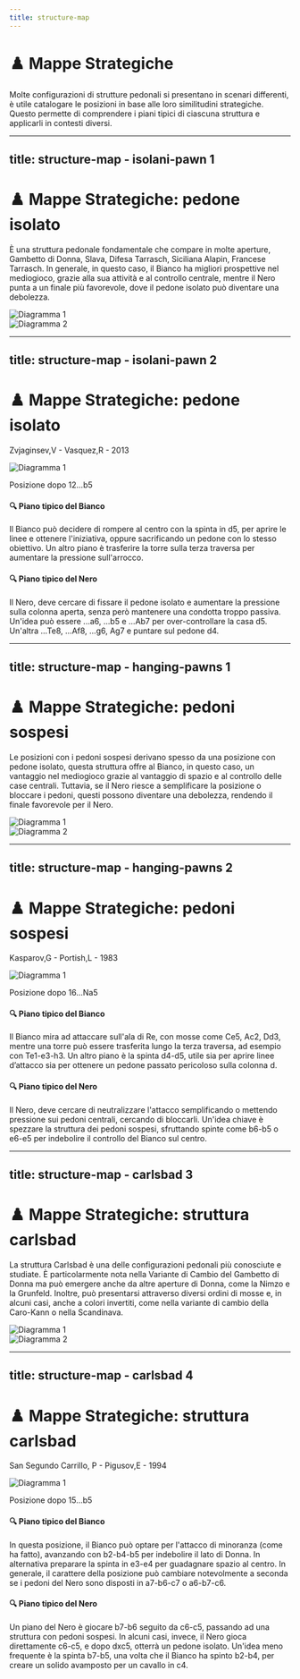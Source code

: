 ```yaml
---
title: structure-map
---
```


# ♟️ Mappe Strategiche

<div class="mt-6 text-left">
  <p class="text-base text-gray-500 leading-relaxed">
    Molte configurazioni di strutture pedonali si presentano in scenari differenti, è utile catalogare le posizioni in base alle loro similitudini strategiche. Questo permette di comprendere i piani tipici di ciascuna struttura e applicarli in contesti diversi.
  </p>
</div>

<PieChart />

<Footer />

<script setup>
  import PieChart from '../components/Chart.vue';
</script>

---
title: structure-map - isolani-pawn 1
---

# ♟️ Mappe Strategiche: pedone isolato

<div class="mt-6 text-left">
  <p class="text-base text-gray-500 leading-relaxed">
    È una struttura pedonale fondamentale che compare in molte aperture, Gambetto di Donna, Slava, Difesa Tarrasch, Siciliana Alapin, Francese Tarrasch. In generale, in questo caso, il Bianco ha migliori prospettive nel mediogioco, grazie alla sua attività e al controllo centrale, mentre il Nero punta a un finale più favorevole, dove il pedone isolato può diventare una debolezza.
  </p>
</div>
<div class="grid grid-cols-2 gap-4 items-center mt-4">
  <div class="flex flex-col items-center">
    <div class="relative flex flex-col items-center">
      <img src="../images/isolani-pawn.jpg" alt="Diagramma 1" class="w-64 h-64 object-cover rounded-lg shadow-md border-2 border-gray-300" />
    </div>
  </div>

  <div class="flex flex-col items-center">    
    <div class="relative flex flex-col items-center">
      <img src="../images/isolani-pawn-2.jpg" alt="Diagramma 2" class="w-64 h-64 object-cover rounded-lg shadow-md border-2 border-gray-300" />
    </div>
  </div>
</div>

<Footer />

---
title: structure-map - isolani-pawn 2
---

# ♟️ Mappe Strategiche: pedone isolato

<div class="grid grid-cols-2 gap-4 items-center mt-4">
  <div class="flex flex-col items-center">
    <p class="text-sm font-semibold text-gray-500">Zvjaginsev,V - Vasquez,R - 2013</p>
    <div class="relative flex flex-col items-center">
      <img src="../images/zvjaginsev-vasquez-2013.jpg" alt="Diagramma 1" class="w-64 h-64 object-cover rounded-lg shadow-md border-2 border-gray-300" />
      <p class="mt-2 text-xs">Posizione dopo 12...b5</p>
    </div>
  </div>

  <div class="text-left">
    <h4 class="text-xl font-semibold text-gray-800 dark:text-white">🔍 Piano tipico del Bianco</h4>
    <p class="mt-2 text-sm text-gray-600 dark:text-gray-400">
      Il Bianco può decidere di rompere al centro con la spinta in d5, per aprire le linee e ottenere l'iniziativa, oppure sacrificando un pedone con lo stesso obiettivo. Un altro piano è trasferire la torre sulla terza traversa per aumentare la pressione sull'arrocco.
    </p>
    <h4 class="text-xl font-semibold text-gray-800 dark:text-white mt-4">🔍 Piano tipico del Nero</h4>
    <p class="mt-2 text-sm text-gray-600 dark:text-gray-400">
      Il Nero, deve cercare di fissare il pedone isolato e aumentare la pressione sulla colonna aperta, senza però mantenere una condotta troppo passiva. Un'idea può essere ...a6, ...b5 e ...Ab7 per over-controllare la casa d5. Un'altra ...Te8, ...Af8, ...g6, Ag7 e puntare sul pedone d4.
    </p>
  </div>
</div>

<Footer />

---
title: structure-map - hanging-pawns 1
---

# ♟️ Mappe Strategiche: pedoni sospesi

<div class="mt-6 text-left">
  <p class="text-base text-gray-500 leading-relaxed">
    Le posizioni con i pedoni sospesi derivano spesso da una posizione con pedone isolato, questa struttura offre al Bianco, in questo caso, un vantaggio nel mediogioco grazie al vantaggio di spazio e al controllo delle case centrali. Tuttavia, se il Nero riesce a semplificare la posizione o bloccare i pedoni, questi possono diventare una debolezza, rendendo il finale favorevole per il Nero.
  </p>
</div>
<div class="grid grid-cols-2 gap-4 items-center mt-4">
  <div class="flex flex-col items-center">
    <div class="relative flex flex-col items-center">
      <img src="../images/hanging-pawns.jpg" alt="Diagramma 1" class="w-64 h-64 object-cover rounded-lg shadow-md border-2 border-gray-300" />
    </div>
  </div>

  <div class="flex flex-col items-center">    
    <div class="relative flex flex-col items-center">
      <img src="../images/hanging-pawns-2.jpg" alt="Diagramma 2" class="w-64 h-64 object-cover rounded-lg shadow-md border-2 border-gray-300" />
    </div>
  </div>
</div>

<Footer />

---
title: structure-map - hanging-pawns 2
---

# ♟️ Mappe Strategiche: pedoni sospesi

<div class="grid grid-cols-2 gap-4 items-center mt-4">
  <div class="flex flex-col items-center">
    <p class="text-sm font-semibold text-gray-500">Kasparov,G - Portish,L - 1983</p>
    <div class="relative flex flex-col items-center">
      <img src="../images/kasparov-portish-1983.jpg" alt="Diagramma 1" class="w-64 h-64 object-cover rounded-lg shadow-md border-2 border-gray-300" />
      <p class="mt-2 text-xs">Posizione dopo 16...Na5</p>
    </div>
  </div>

  <div class="text-left">
    <h4 class="text-xl font-semibold text-gray-800 dark:text-white">🔍 Piano tipico del Bianco</h4>
    <p class="mt-2 text-sm text-gray-600 dark:text-gray-400">
      Il Bianco mira ad attaccare sull'ala di Re, con mosse come Ce5, Ac2, Dd3, mentre una torre può essere trasferita lungo la terza traversa, ad esempio con Te1-e3-h3. Un altro piano è la spinta d4-d5, utile sia per aprire linee d’attacco sia per ottenere un pedone passato pericoloso sulla colonna d.
    </p>
    <h4 class="text-xl font-semibold text-gray-800 dark:text-white mt-4">🔍 Piano tipico del Nero</h4>
    <p class="mt-2 text-sm text-gray-600 dark:text-gray-400">
      Il Nero, deve cercare di neutralizzare l'attacco semplificando o mettendo pressione sui pedoni centrali, cercando di bloccarli. Un'idea chiave è spezzare la struttura dei pedoni sospesi, sfruttando spinte come b6-b5 o e6-e5 per indebolire il controllo del Bianco sul centro.
    </p>
  </div>
</div>

<Footer />

---
title: structure-map - carlsbad 3
---

# ♟️ Mappe Strategiche: struttura carlsbad

<div class="mt-6 text-left">
  <p class="text-base text-gray-500 leading-relaxed">
    La struttura Carlsbad è una delle configurazioni pedonali più conosciute e studiate. È particolarmente nota nella Variante di Cambio del Gambetto di Donna ma può emergere anche da altre aperture di Donna, come la Nimzo e la Grunfeld. Inoltre, può presentarsi attraverso diversi ordini di mosse e, in alcuni casi, anche a colori invertiti, come nella variante di cambio della Caro-Kann o nella Scandinava.
  </p>
</div>
<div class="grid grid-cols-2 gap-4 items-center mt-4">
  <div class="flex flex-col items-center">
    <div class="relative flex flex-col items-center">
      <img src="../images/carlsbad.jpg" alt="Diagramma 1" class="w-64 h-64 object-cover rounded-lg shadow-md border-2 border-gray-300" />
    </div>
  </div>

  <div class="flex flex-col items-center">    
    <div class="relative flex flex-col items-center">
      <img src="../images/carlsbad-2.jpg" alt="Diagramma 2" class="w-64 h-64 object-cover rounded-lg shadow-md border-2 border-gray-300" />
    </div>
  </div>
</div>

<Footer />

---
title: structure-map - carlsbad 4
---

# ♟️ Mappe Strategiche: struttura carlsbad

<div class="grid grid-cols-2 gap-4 items-center mt-4">
  <div class="flex flex-col items-center">
    <p class="text-sm font-semibold text-gray-500">San Segundo Carrillo, P - Pigusov,E - 1994</p>
    <div class="relative flex flex-col items-center">
      <img src="../images/san-segundo-pigusov-1994.jpg" alt="Diagramma 1" class="w-64 h-64 object-cover rounded-lg shadow-md border-2 border-gray-300" />
      <p class="mt-2 text-xs">Posizione dopo 15...b5</p>
    </div>
  </div>

  <div class="text-left">
    <h4 class="text-xl font-semibold text-gray-800 dark:text-white">🔍 Piano tipico del Bianco</h4>
    <p class="mt-2 text-sm text-gray-600 dark:text-gray-400">
    In questa posizione, il Bianco può optare per l'attacco di minoranza (come ha fatto), avanzando con b2-b4-b5 per indebolire il lato di Donna. In alternativa preparare la spinta in e3-e4 per guadagnare spazio al centro. In generale, il carattere della posizione può cambiare notevolmente a seconda se i pedoni del Nero sono disposti in a7-b6-c7 o a6-b7-c6.
    </p>
    <h4 class="text-xl font-semibold text-gray-800 dark:text-white mt-4">🔍 Piano tipico del Nero</h4>
    <p class="mt-2 text-sm text-gray-600 dark:text-gray-400">
    Un piano del Nero è giocare b7-b6 seguito da c6-c5, passando ad una struttura con pedoni sospesi. In alcuni casi, invece, il Nero gioca direttamente c6-c5, e dopo dxc5, otterrà un pedone isolato. Un'idea meno frequente è la spinta b7-b5, una volta che il Bianco ha spinto b2-b4, per creare un solido avamposto per un cavallo in c4.
    </p>
  </div>
</div>

<Footer />
